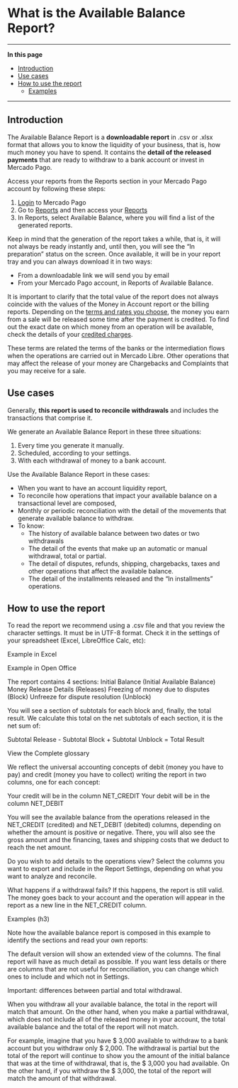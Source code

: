 # What is the Available Balance Report?

---
**In this page**
- [Introduction](#introduction) 
- [Use cases](#use-cases)
- [How to use the report](#how-to-use-the-report) 
    + [Examples](#examples)
---

## Introduction

The Available Balance Report is a **downloadable report** in .csv or .xlsx format that allows you to know the liquidity of your business, that is, how much money you have to spend. It contains the **detail of the released payments** that are ready to withdraw to a bank account or invest in Mercado Pago.

Access your reports from the Reports section in your Mercado Pago account by following these steps:
1. [Login](https://www.mercadolibre.com/jms/mla/lgz/msl/login/H4sIAAAAAAAEAy2OQQ7DIAwE_-JzlNw59iPIIoagQo2MI1pF_XtN1OOux2NfUDjll9dPI3BA71ZyyAoLtIIaWarPuw1qs6pnpX8sOBEUrKQkHdw1RYn2B9nSVKmcZAyeevhYeFh1n7IusYVDtXW3bWOMtZIE3Llh4jVwXVE2w4RS7man-cCt-y4QsatXwfAEF7F0-v4AxU1qhMMAAAA/user) to Mercado Pago
1. Go to [Reports](https://www.mercadopago.com/mla/account/movements) and then access your [Reports](https://www.mercadopago.com/mla/account/movements)
1. In Reports, select Available Balance, where you will find a list of the generated reports.

Keep in mind that the generation of the report takes a while, that is, it will not always be ready instantly and, until then, you will see the “In preparation” status on the screen. Once available, it will be in your report tray and you can always download it in two ways:
* From a downloadable link we will send you by email
* From your Mercado Pago account, in Reports of Available Balance. 

It is important to clarify that the total value of the report does not always coincide with the values of the Money in Account report or the billing reports. Depending on the [terms and rates you choose](https://www.mercadopago.com.ar/settings/release-options), the money you earn from a sale will be released some time after the payment is credited. To find out the exact date on which money from an operation will be available, check the details of your [credited charges](https://www.mercadopago.com.ar/activities/balance).

These terms are related the terms of the banks or the intermediation flows when the operations are carried out in Mercado Libre. Other operations that may affect the release of your money are Chargebacks and Complaints that you may receive for a sale.

## Use cases

Generally, **this report is used to reconcile withdrawals** and includes the transactions that comprise it.

We generate an Available Balance Report in these three situations: 
1. Every time you generate it manually.
1. Scheduled, according to your settings.
1. With each withdrawal of money to a bank account.

Use the Available Balance Report in these cases: 
* When you want to have an account liquidity report,
* To reconcile how operations that impact your available balance on a transactional level are composed,
* Monthly or periodic reconciliation with the detail of the movements that generate available balance to withdraw.
* To know:
    + The history of available balance between two dates or two withdrawals
    + The detail of the events that make up an automatic or manual withdrawal, total or partial.
    + The detail of disputes, refunds, shipping, chargebacks, taxes and other operations that affect the available balance.
    + The detail of the installments released and the “In installments” operations.


## How to use the report

To read the report we recommend using a .csv file and that you review the character settings. It must be in UTF-8 format. Check it in the settings of your spreadsheet (Excel, LibreOffice Calc, etc):


Example in Excel

Example in Open Office

The report contains 4 sections:
Initial Balance (Initial Available Balance)
Money Release Details (Releases)
Freezing of money due to disputes (Block)
Unfreeze for dispute resolution (Unblock)

You will see a section of subtotals for each block and, finally, the total result. We calculate this total on the net subtotals of each section, it is the net sum of:

Subtotal Release - Subtotal Block + Subtotal Unblock = Total Result

View the Complete glossary

We reflect the universal accounting concepts of debit (money you have to pay) and credit (money you have to collect) writing the report in two columns, one for each concept:

Your credit will be in the column NET_CREDIT
Your debit will be in the column NET_DEBIT

You will see the available balance from the operations released in the NET_CREDIT (credited) and NET_DEBIT (debited) columns, depending on whether the amount is positive or negative. There, you will also see the gross amount and the financing, taxes and shipping costs that we deduct to reach the net amount.

Do you wish to add details to the operations view? Select the columns you want to export and include in the Report Settings, depending on what you want to analyze and reconcile.

What happens if a withdrawal fails? 
If this happens, the report is still valid. The money goes back to your account and the operation will appear in the report as a new line in the NET_CREDIT column.

Examples (h3)

Note how the available balance report is composed in this example to identify the sections and read your own reports:


The default version will show an extended view of the columns. The final report will have as much detail as possible. If you want less details or there are columns that are not useful for reconciliation, you can change which ones to include and which not in Settings.

Important: differences between partial and total withdrawal.

When you withdraw all your available balance, the total in the report will match that amount. On the other hand, when you make a partial withdrawal, which does not include all of the released money in your account, the total available balance and the total of the report will not match.

For example, imagine that you have $ 3,000 available to withdraw to a bank account but you withdraw only $ 2,000. The withdrawal is partial but the total of the report will continue to show you the amount of the initial balance that was at the time of withdrawal, that is, the $ 3,000 you had available. On the other hand, if you withdraw the $ 3,000, the total of the report will match the amount of that withdrawal.

